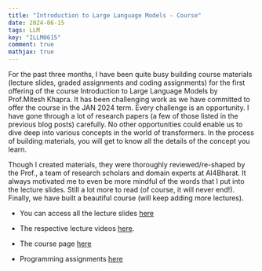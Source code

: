 ```yaml
---
title: "Introduction to Large Language Models - Course"
date: 2024-06-15
tags: LLM
key: "ILLM0615" 
comment: true
mathjax: true
---  
```

For the past three months, I have been quite busy building course materials (lecture slides, graded assignments and coding assignments) for the first offering of the course Introduction to Large Language Models by Prof.Mitesh Khapra. It has been challenging work as we have committed to offer the course in the JAN 2024 term. Every challenge is an opportunity. I have gone through a lot of research papers (a few of those listed in the previous blog posts) carefully. No other opportunities could enable us to dive deep into various concepts in the world of transformers. In the process of building materials, you will get to know all the details of the concept you learn. 

Though I created materials, they were thoroughly reviewed/re-shaped by the Prof., a team of research scholars and domain experts at AI4Bharat. It always motivated me to even be more mindful of the words that I put into the lecture slides. Still a lot more to read (of course, it will never end!). Finally, we have built a beautiful course (will keep adding more lectures). 

* You can access all the lecture slides [here](https://iitm-pod.slides.com/arunprakash_ai/decks/llms) 

* The respective lecture videos [here]( https://youtube.com/playlist?list=PLZ2ps__7DhBbaMNZoyW2Hizl8DG6ikkjo&si=QJeUJBh37ZvP9-fv). 

* The course page [here](http://www.cse.iitm.ac.in/~miteshk/llm-course.html)

* Programming assignments [here](https://github.com/Arunprakash-A/LLM-from-scratch-PyTorch)
